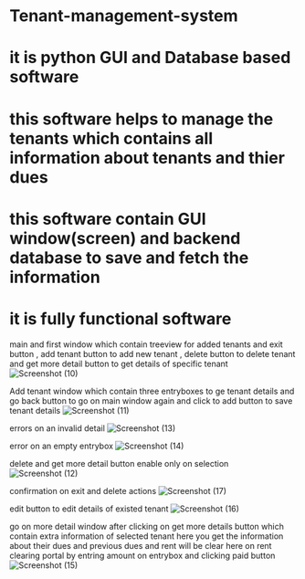 # Tenant-management-system


# it is python GUI and Database based software
# this software helps to manage the tenants which contains all information about tenants and thier dues 
# this software contain GUI window(screen) and backend database to save and fetch the information 
# it is fully functional software 

main and first window which contain treeview for added tenants and exit button , add tenant button to add new tenant , delete button to delete tenant  and get more detail button to get details of specific tenant
![Screenshot (10)](https://github.com/sarb00/Tenant-management-system/assets/156324059/58ab0e04-50e0-4da9-a808-12643b93a820)

Add tenant window which contain three entryboxes to ge tenant details and go back button to go on main window again and click to add button to save tenant details
![Screenshot (11)](https://github.com/sarb00/Tenant-management-system/assets/156324059/bf720114-6d39-4661-b8ce-6feeb2941b1c)

errors on an invalid detail
![Screenshot (13)](https://github.com/sarb00/Tenant-management-system/assets/156324059/548c3323-e36d-4c95-ad95-4eafb3c53079)

error on an empty entrybox
![Screenshot (14)](https://github.com/sarb00/Tenant-management-system/assets/156324059/9dcd2759-6353-4825-b978-de25c4419c88)

delete and get more detail button enable only on selection
![Screenshot (12)](https://github.com/sarb00/Tenant-management-system/assets/156324059/bc563387-9fbd-482f-b95f-e5f387a324cb)

confirmation on exit and delete actions
![Screenshot (17)](https://github.com/sarb00/Tenant-management-system/assets/156324059/62c0ada7-dfeb-4deb-84bc-56b1d34f00a3)

edit button to edit details of existed tenant
![Screenshot (16)](https://github.com/sarb00/Tenant-management-system/assets/156324059/71f7ee95-de82-4d46-bc34-e40094c82a3a)

go on more detail window after clicking on get more details button which contain extra information of selected tenant here you get the information about their dues and previous dues and rent will be clear here on rent clearing portal by entring amount on entrybox and clicking paid button
![Screenshot (15)](https://github.com/sarb00/Tenant-management-system/assets/156324059/32d740b7-68cb-4218-9cdf-4276d52314ed)





